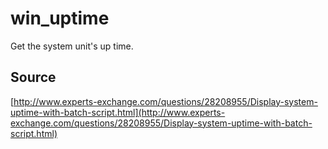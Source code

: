 # win_uptime
Get the system unit's up time.

## Source
[http://www.experts-exchange.com/questions/28208955/Display-system-uptime-with-batch-script.html](http://www.experts-exchange.com/questions/28208955/Display-system-uptime-with-batch-script.html)
